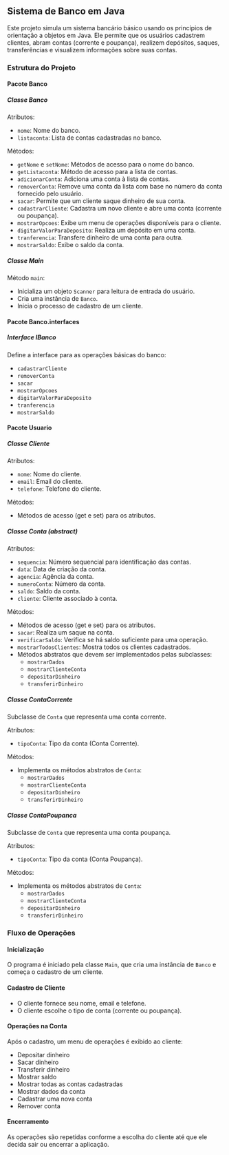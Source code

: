 ## Sistema de Banco em Java

Este projeto simula um sistema bancário básico usando os princípios de orientação a objetos em Java. Ele permite que os usuários cadastrem clientes, abram contas (corrente e poupança), realizem depósitos, saques, transferências e visualizem informações sobre suas contas.

### Estrutura do Projeto

#### Pacote Banco

##### Classe Banco

Atributos:
- `nome`: Nome do banco.
- `listaconta`: Lista de contas cadastradas no banco.

Métodos:
- `getNome` e `setNome`: Métodos de acesso para o nome do banco.
- `getListaconta`: Método de acesso para a lista de contas.
- `adicionarConta`: Adiciona uma conta à lista de contas.
- `removerConta`: Remove uma conta da lista com base no número da conta fornecido pelo usuário.
- `sacar`: Permite que um cliente saque dinheiro de sua conta.
- `cadastrarCliente`: Cadastra um novo cliente e abre uma conta (corrente ou poupança).
- `mostrarOpcoes`: Exibe um menu de operações disponíveis para o cliente.
- `digitarValorParaDeposito`: Realiza um depósito em uma conta.
- `tranferencia`: Transfere dinheiro de uma conta para outra.
- `mostrarSaldo`: Exibe o saldo da conta.

##### Classe Main

Método `main`:
- Inicializa um objeto `Scanner` para leitura de entrada do usuário.
- Cria uma instância de `Banco`.
- Inicia o processo de cadastro de um cliente.

#### Pacote Banco.interfaces

##### Interface IBanco

Define a interface para as operações básicas do banco:
- `cadastrarCliente`
- `removerConta`
- `sacar`
- `mostrarOpcoes`
- `digitarValorParaDeposito`
- `tranferencia`
- `mostrarSaldo`

#### Pacote Usuario

##### Classe Cliente

Atributos:
- `nome`: Nome do cliente.
- `email`: Email do cliente.
- `telefone`: Telefone do cliente.

Métodos:
- Métodos de acesso (get e set) para os atributos.

##### Classe Conta (abstract)

Atributos:
- `sequencia`: Número sequencial para identificação das contas.
- `data`: Data de criação da conta.
- `agencia`: Agência da conta.
- `numeroConta`: Número da conta.
- `saldo`: Saldo da conta.
- `cliente`: Cliente associado à conta.

Métodos:
- Métodos de acesso (get e set) para os atributos.
- `sacar`: Realiza um saque na conta.
- `verificarSaldo`: Verifica se há saldo suficiente para uma operação.
- `mostrarTodosClientes`: Mostra todos os clientes cadastrados.
- Métodos abstratos que devem ser implementados pelas subclasses:
  - `mostrarDados`
  - `mostrarClienteConta`
  - `depositarDinheiro`
  - `transferirDinheiro`

##### Classe ContaCorrente

Subclasse de `Conta` que representa uma conta corrente.

Atributos:
- `tipoConta`: Tipo da conta (Conta Corrente).

Métodos:
- Implementa os métodos abstratos de `Conta`:
  - `mostrarDados`
  - `mostrarClienteConta`
  - `depositarDinheiro`
  - `transferirDinheiro`

##### Classe ContaPoupanca

Subclasse de `Conta` que representa uma conta poupança.

Atributos:
- `tipoConta`: Tipo da conta (Conta Poupança).

Métodos:
- Implementa os métodos abstratos de `Conta`:
  - `mostrarDados`
  - `mostrarClienteConta`
  - `depositarDinheiro`
  - `transferirDinheiro`

### Fluxo de Operações

#### Inicialização

O programa é iniciado pela classe `Main`, que cria uma instância de `Banco` e começa o cadastro de um cliente.

#### Cadastro de Cliente

- O cliente fornece seu nome, email e telefone.
- O cliente escolhe o tipo de conta (corrente ou poupança).

#### Operações na Conta

Após o cadastro, um menu de operações é exibido ao cliente:
- Depositar dinheiro
- Sacar dinheiro
- Transferir dinheiro
- Mostrar saldo
- Mostrar todas as contas cadastradas
- Mostrar dados da conta
- Cadastrar uma nova conta
- Remover conta

#### Encerramento

As operações são repetidas conforme a escolha do cliente até que ele decida sair ou encerrar a aplicação.
